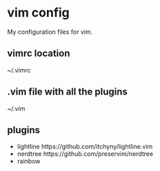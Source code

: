 # vim config
My configuration files for vim.

## vimrc location
~/.vimrc

## .vim file with all the plugins
~/.vim

## plugins
<ul>
  <li>lightline https://github.com/itchyny/lightline.vim </li>
  <li>nerdtree https://github.com/preservim/nerdtree </li>
  <li>rainbow</li>
</ul>

